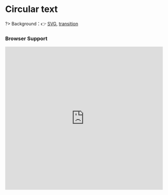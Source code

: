 
# Circular text

?> Background：:point_right: [SVG](https://developer.mozilla.org/zh-CN/docs/Web/SVG), [transition](https://developer.mozilla.org/zh-CN/docs/Web/CSS/transition)

<vuep template="#circular-text_tlp"></vuep>

<script v-pre type="text/x-template" id="circular-text_tlp">
<style>
  main {
    width: 289px; height: 289px;
    margin: 80px auto;
    font-size: 12px;
  }
  main svg {
    overflow: visible;
    animation: circular-text-rotate 5s linear paused infinite;
  }
  main svg:hover {
    animation-play-state: running;
  }
  main path {
    fill: none;
  }
  main text {
    fill: #b4a078;
  }
  @keyframes circular-text-rotate {
    to {
      transform: rotate(1turn);
    }
  }
</style>
<template>
  <main>
    <svg viewBox="0 0 100 100">
      <path d="M 0,50 a 50,50 0 1,1 0,1 z" id="circle" />
      <text>
        <textPath xlink:href="#circle">
          qq546002574.github.io-tricks-qq546002574.github.io-tricks-You-
        </textPath>
      </text>
    </svg>
  </main>
</template>
<script>  
</script>
</script>

### Browser Support

<iframe
  width="100%"
  height="458px"
  frameborder="0"
  src="https://caniuse.bitsofco.de/embed/index.html?feat=css-transitions&amp;periods=future_1,current,past_1,past_2,past_3&amp;accessible-colours=false">
</iframe>
